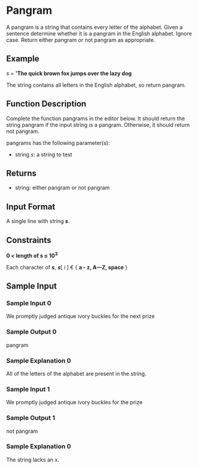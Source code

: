 # Pangram

A pangram is a string that contains every letter of the alphabet. Given a sentence determine whether it is a pangram in the English alphabet. Ignore case. Return either pangram or not pangram as appropriate.

## Example

_s_ = **\'The quick brown fox jumps over the lazy dog**

The string contains all letters in the English alphabet, so return pangram.

## Function Description

Complete the function pangrams in the editor below. It should return the string pangram if the input string is a pangram. Otherwise, it should return not pangram.

pangrams has the following parameter(s):

- string _s_: a string to test

## Returns

- string: either pangram or not pangram

## Input Format

A single line with string **_s_**.

## Constraints

**0 < length of s ≤ 10<sup>3</sup>**

Each character of **_s_**, **_s_**[ *i* ] € { **a - z, A—Z, space** }

## Sample Input

### Sample Input 0

We promptly judged antique ivory buckles for the next prize

### Sample Output 0

pangram

### Sample Explanation 0

All of the letters of the alphabet are present in the string.

### Sample Input 1

We promptly judged antique ivory buckles for the prize

### Sample Output 1

not pangram

### Sample Explanation 0

The string lacks an x.
